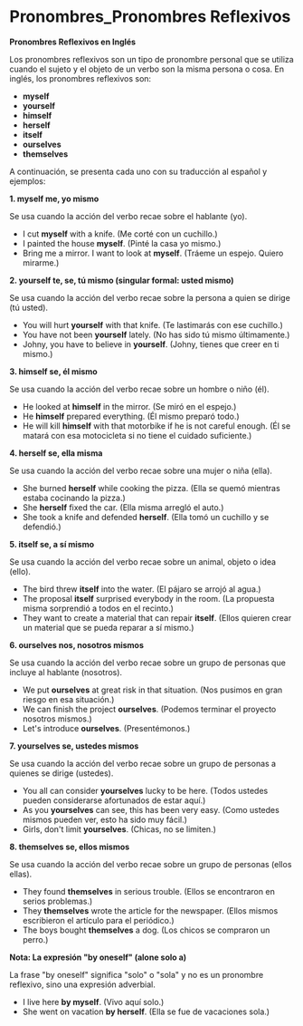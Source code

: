 # Pronombres_Pronombres Reflexivos



**Pronombres Reflexivos en Inglés**

Los pronombres reflexivos son un tipo de pronombre personal que se utiliza cuando el sujeto y el objeto de un verbo son la misma persona o cosa. En inglés, los pronombres reflexivos son:

*   **myself**
*   **yourself**
*   **himself**
*   **herself**
*   **itself**
*   **ourselves**
*   **themselves**

A continuación, se presenta cada uno con su traducción al español y ejemplos:

**1. myself    me, yo mismo**

Se usa cuando la acción del verbo recae sobre el hablante (yo).

*   I cut **myself** with a knife. (Me corté con un cuchillo.)
*   I painted the house **myself**. (Pinté la casa yo mismo.)
*   Bring me a mirror. I want to look at **myself**. (Tráeme un espejo. Quiero mirarme.)

**2. yourself    te, se, tú mismo (singular formal: usted mismo)**

Se usa cuando la acción del verbo recae sobre la persona a quien se dirige (tú usted).

*   You will hurt **yourself** with that knife. (Te lastimarás con ese cuchillo.)
*   You have not been **yourself** lately. (No has sido tú mismo últimamente.)
*   Johny, you have to believe in **yourself**. (Johny, tienes que creer en ti mismo.)

**3. himself    se, él mismo**

Se usa cuando la acción del verbo recae sobre un hombre o niño (él).

*   He looked at **himself** in the mirror. (Se miró en el espejo.)
*   He **himself** prepared everything. (Él mismo preparó todo.)
*   He will kill **himself** with that motorbike if he is not careful enough. (Él se matará con esa motocicleta si no tiene el cuidado suficiente.)

**4. herself    se, ella misma**

Se usa cuando la acción del verbo recae sobre una mujer o niña (ella).

*   She burned **herself** while cooking the pizza. (Ella se quemó mientras estaba cocinando la pizza.)
*   She **herself** fixed the car. (Ella misma arregló el auto.)
*   She took a knife and defended **herself**. (Ella tomó un cuchillo y se defendió.)

**5. itself    se, a sí mismo**

Se usa cuando la acción del verbo recae sobre un animal, objeto o idea (ello).

*   The bird threw **itself** into the water. (El pájaro se arrojó al agua.)
*   The proposal **itself** surprised everybody in the room. (La propuesta misma sorprendió a todos en el recinto.)
*   They want to create a material that can repair **itself**. (Ellos quieren crear un material que se pueda reparar a sí mismo.)

**6. ourselves    nos, nosotros mismos**

Se usa cuando la acción del verbo recae sobre un grupo de personas que incluye al hablante (nosotros).

*   We put **ourselves** at great risk in that situation. (Nos pusimos en gran riesgo en esa situación.)
*   We can finish the project **ourselves**. (Podemos terminar el proyecto nosotros mismos.)
*   Let's introduce **ourselves**. (Presentémonos.)

**7. yourselves    se, ustedes mismos**

Se usa cuando la acción del verbo recae sobre un grupo de personas a quienes se dirige (ustedes).

*   You all can consider **yourselves** lucky to be here. (Todos ustedes pueden considerarse afortunados de estar aquí.)
*   As you **yourselves** can see, this has been very easy. (Como ustedes mismos pueden ver, esto ha sido muy fácil.)
*   Girls, don't limit **yourselves**. (Chicas, no se limiten.)

**8. themselves    se, ellos mismos**

Se usa cuando la acción del verbo recae sobre un grupo de personas (ellos ellas).

*   They found **themselves** in serious trouble. (Ellos se encontraron en serios problemas.)
*   They **themselves** wrote the article for the newspaper. (Ellos mismos escribieron el artículo para el periódico.)
*   The boys bought **themselves** a dog. (Los chicos se compraron un perro.)

**Nota: La expresión "by oneself" (alone    solo a)**

La frase "by oneself" significa "solo" o "sola" y no es un pronombre reflexivo, sino una expresión adverbial.

*   I live here **by myself**. (Vivo aquí solo.)
*   She went on vacation **by herself**. (Ella se fue de vacaciones sola.)
